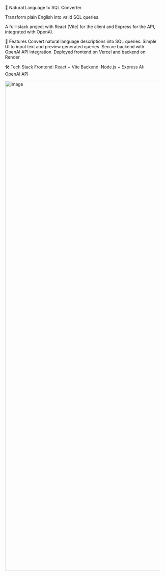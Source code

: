 🧠 Natural Language to SQL Converter

Transform plain English into valid SQL queries.

A full-stack project with React (Vite) for the client and Express for the API, integrated with OpenAI.

🚀 Features
Convert natural language descriptions into SQL queries.
Simple UI to input text and preview generated queries.
Secure backend with OpenAI API integration.
Deployed frontend on Vercel and backend on Render.

🛠️ Tech Stack
Frontend: React + Vite
Backend: Node.js + Express
AI: OpenAI API

<img width="1618" height="1594" alt="image" src="https://github.com/user-attachments/assets/2679860d-227f-4175-910f-3d9e3402278e" />
